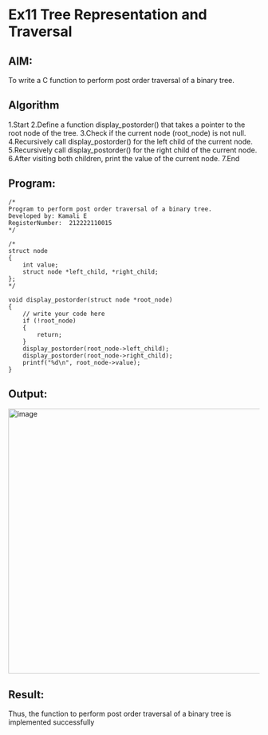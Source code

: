 # Ex11 Tree Representation and Traversal

## AIM:
To write a C function to perform post order traversal of a binary tree.

## Algorithm
1.Start
2.Define a function display_postorder() that takes a pointer to the root node of the tree.
3.Check if the current node (root_node) is not null.
4.Recursively call display_postorder() for the left child of the current node.
5.Recursively call display_postorder() for the right child of the current node.
6.After visiting both children, print the value of the current node.
7.End

## Program:
```
/*
Program to perform post order traversal of a binary tree.
Developed by: Kamali E
RegisterNumber:  212222110015
*/

/*
struct node
{
    int value;
    struct node *left_child, *right_child;
};
*/

void display_postorder(struct node *root_node)
{
    // write your code here
    if (!root_node)
    {
        return;
    }
    display_postorder(root_node->left_child);
    display_postorder(root_node->right_child);
    printf("%d\n", root_node->value);
}
```

## Output:

<img width="950" height="531" alt="image" src="https://github.com/user-attachments/assets/91fec81f-e3ff-4937-8593-46be20618660" />


## Result:
Thus, the function to perform post order traversal of a binary tree is implemented successfully
